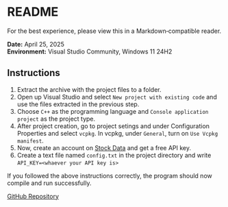 # README
For the best experience, please view this in a Markdown‑compatible reader.

**Date:** April 25, 2025  
**Environment:** Visual Studio Community, Windows 11 24H2

## Instructions
1. Extract the archive with the project files to a folder.
2. Open up Visual Studio and select `New project with existing code` and use the files extracted in the previous step.
3. Choose `C++` as the programming language and `Console application project` as the project type.
4. After project creation, go to project setings and under Configuration Properties and select `vcpkg`. In vcpkg, under `General`, turn on `Use Vcpkg manifest`.
5. Now, create an account on [Stock Data](https://www.stockdata.org/) and get a free API key.
6. Create a text file named `config.txt` in the project directory and write `API_KEY=<whaever your API key is>`

If you followed the above instructions correctly, the program should now compile and run successfully.

[GitHub Repository](https://github.com/sameenchand/Market-Metrics)